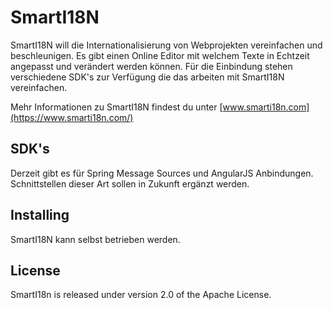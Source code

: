 # SmartI18N

SmartI18N will die Internationalisierung von Webprojekten vereinfachen und beschleunigen. Es gibt einen Online Editor mit welchem Texte in Echtzeit angepasst und verändert werden können. Für die Einbindung stehen verschiedene SDK's zur Verfügung die das arbeiten mit SmartI18N vereinfachen. 

Mehr Informationen zu SmartI18N findest du unter [www.smarti18n.com](https://www.smarti18n.com/)

## SDK's

Derzeit gibt es für Spring Message Sources und AngularJS Anbindungen. Schnittstellen dieser Art sollen in Zukunft ergänzt werden.

## Installing

SmartI18N kann selbst betrieben werden.

## License

SmartI18n is released under version 2.0 of the Apache License.

